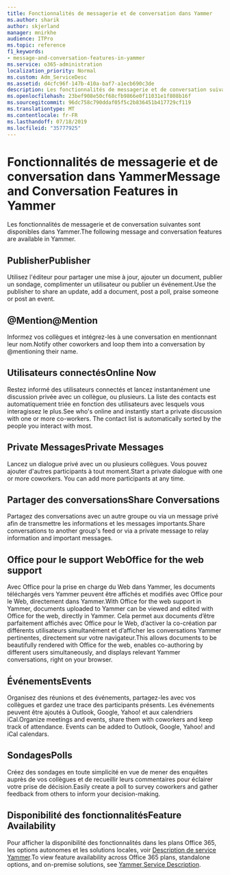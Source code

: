```yaml
---
title: Fonctionnalités de messagerie et de conversation dans Yammer
ms.author: sharik
author: skjerland
manager: mnirkhe
audience: ITPro
ms.topic: reference
f1_keywords:
- message-and-conversation-features-in-yammer
ms.service: o365-administration
localization_priority: Normal
ms.custom: Adm_ServiceDesc
ms.assetid: d4cfc96f-147b-410a-baf7-a1ecb690c3de
description: Les fonctionnalités de messagerie et de conversation suivantes sont disponibles dans Yammer.
ms.openlocfilehash: 23bef908e50cf68cfb9866e0f11031e1f808b16f
ms.sourcegitcommit: 96dc758c790ddaf05f5c2b836451b417729cf119
ms.translationtype: MT
ms.contentlocale: fr-FR
ms.lasthandoff: 07/18/2019
ms.locfileid: "35777925"
---
```

# <a name="message-and-conversation-features-in-yammer"></a><span data-ttu-id="23e08-103">Fonctionnalités de messagerie et de conversation dans Yammer</span><span class="sxs-lookup"><span data-stu-id="23e08-103">Message and Conversation Features in Yammer</span></span>

<span data-ttu-id="23e08-104">Les fonctionnalités de messagerie et de conversation suivantes sont disponibles dans Yammer.</span><span class="sxs-lookup"><span data-stu-id="23e08-104">The following message and conversation features are available in Yammer.</span></span>
  
## <a name="publisher"></a><span data-ttu-id="23e08-105">Publisher</span><span class="sxs-lookup"><span data-stu-id="23e08-105">Publisher</span></span>
<span data-ttu-id="23e08-106"><a name="bkmk_Publisher"> </a></span><span class="sxs-lookup"><span data-stu-id="23e08-106"></span></span>

<span data-ttu-id="23e08-107">Utilisez l'éditeur pour partager une mise à jour, ajouter un document, publier un sondage, complimenter un utilisateur ou publier un événement.</span><span class="sxs-lookup"><span data-stu-id="23e08-107">Use the publisher to share an update, add a document, post a poll, praise someone or post an event.</span></span>
  
## <a name="mention"></a><span data-ttu-id="23e08-108">@Mention</span><span class="sxs-lookup"><span data-stu-id="23e08-108">@Mention</span></span>
<span data-ttu-id="23e08-109"><a name="bkmk_AtMention"> </a></span><span class="sxs-lookup"><span data-stu-id="23e08-109"></span></span>

<span data-ttu-id="23e08-110">Informez vos collègues et intégrez-les à une conversation en mentionnant leur nom.</span><span class="sxs-lookup"><span data-stu-id="23e08-110">Notify other coworkers and loop them into a conversation by @mentioning their name.</span></span>
  
## <a name="online-now"></a><span data-ttu-id="23e08-111">Utilisateurs connectés</span><span class="sxs-lookup"><span data-stu-id="23e08-111">Online Now</span></span>
<span data-ttu-id="23e08-112"><a name="bkmk_OnlineNow"> </a></span><span class="sxs-lookup"><span data-stu-id="23e08-112"></span></span>

<span data-ttu-id="23e08-p101">Restez informé des utilisateurs connectés et lancez instantanément une discussion privée avec un collègue, ou plusieurs. La liste des contacts est automatiquement triée en fonction des utilisateurs avec lesquels vous interagissez le plus.</span><span class="sxs-lookup"><span data-stu-id="23e08-p101">See who's online and instantly start a private discussion with one or more co-workers. The contact list is automatically sorted by the people you interact with most.</span></span>
  
## <a name="private-messages"></a><span data-ttu-id="23e08-115">Private Messages</span><span class="sxs-lookup"><span data-stu-id="23e08-115">Private Messages</span></span>
<span data-ttu-id="23e08-116"><a name="bkmk_PrivateMessages"> </a></span><span class="sxs-lookup"><span data-stu-id="23e08-116"></span></span>

<span data-ttu-id="23e08-p102">Lancez un dialogue privé avec un ou plusieurs collègues. Vous pouvez ajouter d'autres participants à tout moment.</span><span class="sxs-lookup"><span data-stu-id="23e08-p102">Start a private dialogue with one or more coworkers. You can add more participants at any time.</span></span>
  
## <a name="share-conversations"></a><span data-ttu-id="23e08-119">Partager des conversations</span><span class="sxs-lookup"><span data-stu-id="23e08-119">Share Conversations</span></span>
<span data-ttu-id="23e08-120"><a name="bkmk_ShareConversations"> </a></span><span class="sxs-lookup"><span data-stu-id="23e08-120"></span></span>

<span data-ttu-id="23e08-121">Partagez des conversations avec un autre groupe ou via un message privé afin de transmettre les informations et les messages importants.</span><span class="sxs-lookup"><span data-stu-id="23e08-121">Share conversations to another group's feed or via a private message to relay information and important messages.</span></span>
  
## <a name="office-for-the-web-support"></a><span data-ttu-id="23e08-122">Office pour le support Web</span><span class="sxs-lookup"><span data-stu-id="23e08-122">Office for the web support</span></span>
<span data-ttu-id="23e08-123"><a name="bkmk_ShareConversations"> </a></span><span class="sxs-lookup"><span data-stu-id="23e08-123"></span></span>

<span data-ttu-id="23e08-124">Avec Office pour la prise en charge du Web dans Yammer, les documents téléchargés vers Yammer peuvent être affichés et modifiés avec Office pour le Web, directement dans Yammer.</span><span class="sxs-lookup"><span data-stu-id="23e08-124">With Office for the web support in Yammer, documents uploaded to Yammer can be viewed and edited with Office for the web, directly in Yammer.</span></span> <span data-ttu-id="23e08-125">Cela permet aux documents d’être parfaitement affichés avec Office pour le Web, d’activer la co-création par différents utilisateurs simultanément et d’afficher les conversations Yammer pertinentes, directement sur votre navigateur.</span><span class="sxs-lookup"><span data-stu-id="23e08-125">This allows documents to be beautifully rendered with Office for the web, enables co-authoring by different users simultaneously, and displays relevant Yammer conversations, right on your browser.</span></span>
  
## <a name="events"></a><span data-ttu-id="23e08-126">Événements</span><span class="sxs-lookup"><span data-stu-id="23e08-126">Events</span></span>
<span data-ttu-id="23e08-127"><a name="bkmk_Events"> </a></span><span class="sxs-lookup"><span data-stu-id="23e08-127"></span></span>

<span data-ttu-id="23e08-p104">Organisez des réunions et des événements, partagez-les avec vos collègues et gardez une trace des participants présents. Les événements peuvent être ajoutés à Outlook, Google, Yahoo! et aux calendriers iCal.</span><span class="sxs-lookup"><span data-stu-id="23e08-p104">Organize meetings and events, share them with coworkers and keep track of attendance. Events can be added to Outlook, Google, Yahoo! and iCal calendars.</span></span>
  
## <a name="polls"></a><span data-ttu-id="23e08-131">Sondages</span><span class="sxs-lookup"><span data-stu-id="23e08-131">Polls</span></span>
<span data-ttu-id="23e08-132"><a name="bkmk_Polls"> </a></span><span class="sxs-lookup"><span data-stu-id="23e08-132"></span></span>

<span data-ttu-id="23e08-133">Créez des sondages en toute simplicité en vue de mener des enquêtes auprès de vos collègues et de recueillir leurs commentaires pour éclairer votre prise de décision.</span><span class="sxs-lookup"><span data-stu-id="23e08-133">Easily create a poll to survey coworkers and gather feedback from others to inform your decision-making.</span></span>
  
## <a name="feature-availability"></a><span data-ttu-id="23e08-134">Disponibilité des fonctionnalités</span><span class="sxs-lookup"><span data-stu-id="23e08-134">Feature Availability</span></span>
<span data-ttu-id="23e08-135"><a name="bkmk_Polls"> </a></span><span class="sxs-lookup"><span data-stu-id="23e08-135"></span></span>

<span data-ttu-id="23e08-136">Pour afficher la disponibilité des fonctionnalités dans les plans Office 365, les options autonomes et les solutions locales, voir [Description de service Yammer](yammer-service-description.md).</span><span class="sxs-lookup"><span data-stu-id="23e08-136">To view feature availability across Office 365 plans, standalone options, and on-premise solutions, see [Yammer Service Description](yammer-service-description.md).</span></span>
  

